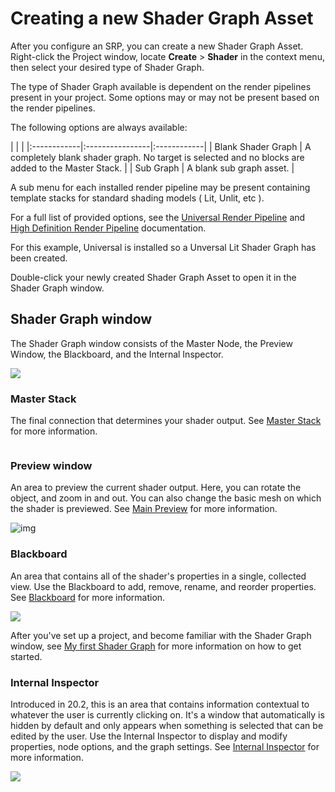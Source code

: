 # Creating a new Shader Graph Asset

After you configure an SRP, you can create a new Shader Graph Asset. Right-click the Project window, locate **Create** > **Shader** in the context menu, then select your desired type of Shader Graph. 

The type of Shader Graph available is dependent on the render pipelines present in your project. Some options may or may not be present based on the render pipelines. 

The following options are always available: 

|       |  |
|:------------|:----------------|:------------|
| Blank Shader Graph | A completely blank shader graph. No target is selected and no blocks are added to the Master Stack. |
| Sub Graph |  A blank sub graph asset. |

A sub menu for each installed render pipeline may be present containing template stacks for standard shading models ( Lit, Unlit, etc ). 

For a full list of provided options, see the [Universal Render Pipeline]() and [High Definition Render Pipeline]() documentation.

For this example, Universal is installed so a Unversal Lit Shader Graph has been created.

Double-click your newly created Shader Graph Asset to open it in the Shader Graph window.

## Shader Graph window

The Shader Graph window consists of the Master Node, the Preview Window, the Blackboard, and the Internal Inspector.

![](images/ShaderGraphWindow.png)

### Master Stack

The final connection that determines your shader output. See [Master Stack]() for more information.

![]()

### Preview window

An area to preview the current shader output. Here, you can rotate the object, and zoom in and out. You can also change the basic mesh on which the shader is previewed. See [Main Preview](Master-Preview) for more information.

![img](images/MainPreview.png)

### Blackboard

An area that contains all of the shader's properties in a single, collected view. Use the Blackboard to add, remove, rename, and reorder properties. See [Blackboard](Blackboard) for more information.

![](images/Blackboard.png)

After you've set up a project, and become familiar with the Shader Graph window, see [My first Shader Graph](First-Shader-Graph) for more information on how to get started.

### Internal Inspector

Introduced in 20.2, this is an area that contains information contextual to whatever the user is currently clicking on. It's a window that automatically is hidden by default and only appears when something is selected that can be edited by the user. Use the Internal Inspector to display and modify properties, node options, and the graph settings. See [Internal Inspector](Internal-Inspector.md) for more information.

![](images/Inspector.png)

